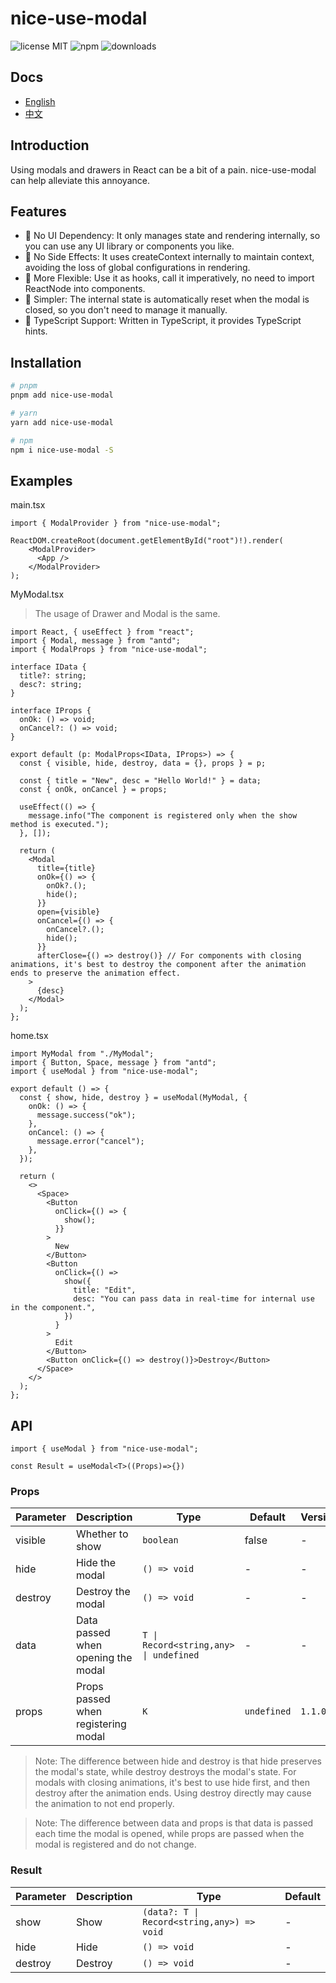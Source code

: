# nice-use-modal

![license MIT](https://badgen.net/npm/license/nice-use-modal)
![npm](https://badgen.net/npm/v/nice-use-modal)
![downloads](https://badgen.net/npm/dt/nice-use-modal?label=downloads)

## Docs

- [English](./README.md)
- [中文](./README-zh%E2%80%91cn.md)

## Introduction

Using modals and drawers in React can be a bit of a pain. nice-use-modal can help alleviate this annoyance.

## Features

- 🚀 No UI Dependency: It only manages state and rendering internally, so you can use any UI library or components you like.
- 🚀 No Side Effects: It uses createContext internally to maintain context, avoiding the loss of global configurations in rendering.
- 🚀 More Flexible: Use it as hooks, call it imperatively, no need to import ReactNode into components.
- 🚀 Simpler: The internal state is automatically reset when the modal is closed, so you don't need to manage it manually.
- 🚀 TypeScript Support: Written in TypeScript, it provides TypeScript hints.

## Installation

```sh
# pnpm
pnpm add nice-use-modal

# yarn
yarn add nice-use-modal

# npm
npm i nice-use-modal -S

```

## Examples

main.tsx

```tsx
import { ModalProvider } from "nice-use-modal";

ReactDOM.createRoot(document.getElementById("root")!).render(
    <ModalProvider>
      <App />
    </ModalProvider>
);
```

MyModal.tsx

> The usage of Drawer and Modal is the same.

```tsx
import React, { useEffect } from "react";
import { Modal, message } from "antd";
import { ModalProps } from "nice-use-modal";

interface IData {
  title?: string;
  desc?: string;
}

interface IProps {
  onOk: () => void;
  onCancel?: () => void;
}

export default (p: ModalProps<IData, IProps>) => {
  const { visible, hide, destroy, data = {}, props } = p;

  const { title = "New", desc = "Hello World!" } = data;
  const { onOk, onCancel } = props;

  useEffect(() => {
    message.info("The component is registered only when the show method is executed.");
  }, []);

  return (
    <Modal
      title={title}
      onOk={() => {
        onOk?.();
        hide();
      }}
      open={visible}
      onCancel={() => {
        onCancel?.();
        hide();
      }}
      afterClose={() => destroy()} // For components with closing animations, it's best to destroy the component after the animation ends to preserve the animation effect.
    >
      {desc}
    </Modal>
  );
};
```

home.tsx

```tsx
import MyModal from "./MyModal";
import { Button, Space, message } from "antd";
import { useModal } from "nice-use-modal";

export default () => {
  const { show, hide, destroy } = useModal(MyModal, {
    onOk: () => {
      message.success("ok");
    },
    onCancel: () => {
      message.error("cancel");
    },
  });

  return (
    <>
      <Space>
        <Button
          onClick={() => {
            show();
          }}
        >
          New
        </Button>
        <Button
          onClick={() =>
            show({
              title: "Edit",
              desc: "You can pass data in real-time for internal use in the component.",
            })
          }
        >
          Edit
        </Button>
        <Button onClick={() => destroy()}>Destroy</Button>
      </Space>
    </>
  );
};
```

## API

```tsx
import { useModal } from "nice-use-modal";

const Result = useModal<T>((Props)=>{})
```

### Props

| Parameter | Description                         | Type                                   | Default     | Version |
| --------- | ----------------------------------- | -------------------------------------- | ----------- | ------- |
| visible   | Whether to show                     | `boolean`                              | false       | -       |
| hide      | Hide the modal                      | `() => void`                           | -           | -       |
| destroy   | Destroy the modal                   | `() => void`                           | -           | -       |
| data      | Data passed when opening the modal  | `T \| Record<string,any> \| undefined` | -           | -       |
| props     | Props passed when registering modal | `K`                                    | `undefined` | `1.1.0` |

> Note: The difference between hide and destroy is that hide preserves the modal's state, while destroy destroys the modal's state. For modals with closing animations, it's best to use hide first, and then destroy after the animation ends. Using destroy directly may cause the animation to not end properly.

> Note: The difference between data and props is that data is passed each time the modal is opened, while props are passed when the modal is registered and do not change.

### Result

| Parameter | Description | Type                                       | Default |
| --------- | ----------- | ------------------------------------------ | ------- |
| show      | Show        | `(data?: T \| Record<string,any>) => void` | -       |
| hide      | Hide        | `() => void`                               | -       |
| destroy   | Destroy     | `() => void`                               | -       |
